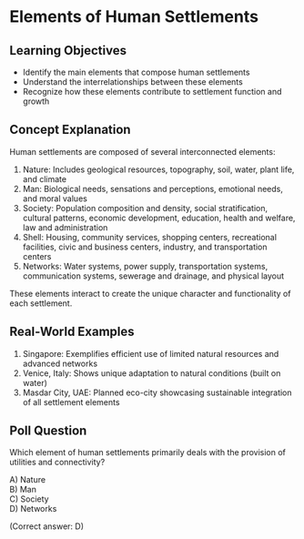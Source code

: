 # Elements of Human Settlements

## Learning Objectives
- Identify the main elements that compose human settlements
- Understand the interrelationships between these elements
- Recognize how these elements contribute to settlement function and growth

## Concept Explanation
Human settlements are composed of several interconnected elements:  

1. Nature: Includes geological resources, topography, soil, water, plant life, and climate
2. Man: Biological needs, sensations and perceptions, emotional needs, and moral values
3. Society: Population composition and density, social stratification, cultural patterns, economic development, education, health and welfare, law and administration
4. Shell: Housing, community services, shopping centers, recreational facilities, civic and business centers, industry, and transportation centers
5. Networks: Water systems, power supply, transportation systems, communication systems, sewerage and drainage, and physical layout

These elements interact to create the unique character and functionality of each settlement.

## Real-World Examples
1. Singapore: Exemplifies efficient use of limited natural resources and advanced networks
2. Venice, Italy: Shows unique adaptation to natural conditions (built on water)
3. Masdar City, UAE: Planned eco-city showcasing sustainable integration of all settlement elements

## Poll Question
Which element of human settlements primarily deals with the provision of utilities and connectivity?

A) Nature  
B) Man  
C) Society  
D) Networks  

(Correct answer: D)